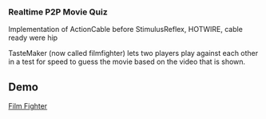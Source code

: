 ### Realtime P2P Movie Quiz

Implementation of ActionCable before StimulusReflex, HOTWIRE, cable ready were hip

TasteMaker (now called filmfighter) lets two players play against each other in a test for speed to guess the movie based on the video that is shown.

## Demo

<a href="http://www.filmfighter.com"> Film Fighter </a>
